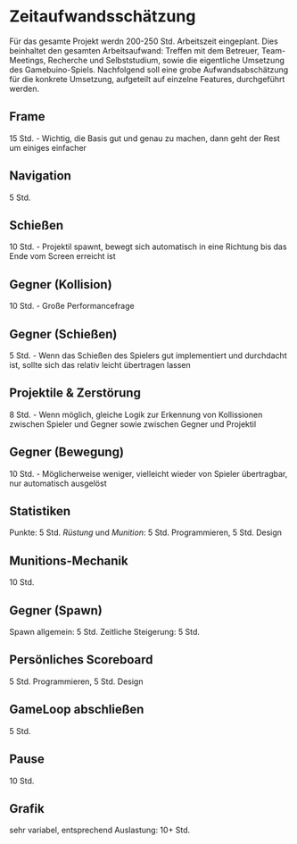# Zeitaufwandsschätzung
Für das gesamte Projekt werdn 200-250 Std. Arbeitszeit eingeplant. Dies beinhaltet den gesamten Arbeitsaufwand: Treffen mit dem Betreuer, Team-Meetings, Recherche und Selbststudium, sowie die eigentliche Umsetzung des Gamebuino-Spiels.
Nachfolgend soll eine grobe Aufwandsabschätzung für die konkrete Umsetzung, aufgeteilt auf einzelne Features, durchgeführt werden.
## Frame
15 Std. - Wichtig, die Basis gut und genau zu machen, dann geht der Rest um einiges einfacher

## Navigation
5 Std.

## Schießen 
10 Std. - Projektil spawnt, bewegt sich automatisch in eine Richtung bis das Ende vom Screen erreicht ist

## Gegner (Kollision)
10 Std. - Große Performancefrage

## Gegner (Schießen)
5 Std. - Wenn das Schießen des Spielers gut implementiert und durchdacht ist, sollte sich das relativ leicht übertragen lassen

## Projektile & Zerstörung
8 Std. - Wenn möglich, gleiche Logik zur Erkennung von Kollissionen zwischen Spieler und Gegner sowie zwischen Gegner und Projektil

## Gegner (Bewegung)
10 Std. - Möglicherweise weniger, vielleicht wieder von Spieler übertragbar, nur automatisch ausgelöst

## Statistiken
Punkte: 5 Std.
*Rüstung* und *Munition*: 5 Std. Programmieren, 5 Std. Design

## Munitions-Mechanik
10 Std.

## Gegner (Spawn)
Spawn allgemein: 5 Std.
Zeitliche Steigerung: 5 Std.

## Persönliches Scoreboard
5 Std. Programmieren, 5 Std. Design

## GameLoop abschließen
5 Std.

## Pause
10 Std.

## Grafik
sehr variabel, entsprechend Auslastung: 10+ Std.
